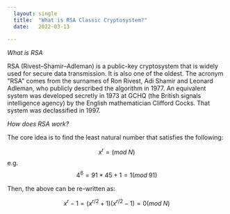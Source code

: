 ```yaml
---
  layout: single
  title:  "What is RSA Classic Cryptosystem?"
  date:   2022-03-13
   
--- 
```


*What is RSA*

RSA (Rivest–Shamir–Adleman) is a public-key cryptosystem that is widely used for secure data transmission. It is also one of the oldest. The acronym "RSA" comes from the surnames of Ron Rivest, Adi Shamir and Leonard Adleman, who publicly described the algorithm in 1977. An equivalent system was developed secretly in 1973 at GCHQ (the British signals intelligence agency) by the English mathematician Clifford Cocks. That system was declassified in 1997.

*How does RSA work?*

The core idea is to find the least natural number that satisfies the following:

$$x^r = (mod  \;N) $$  e.g. $$4^6=91 * 45 + 1 = 1 (mod \;91)$$

Then, the above can be re-written as: 

$$x^r - 1 = (x^{r/2}+1)(x^{r/2}-1) = 0 (mod \;N)$$



